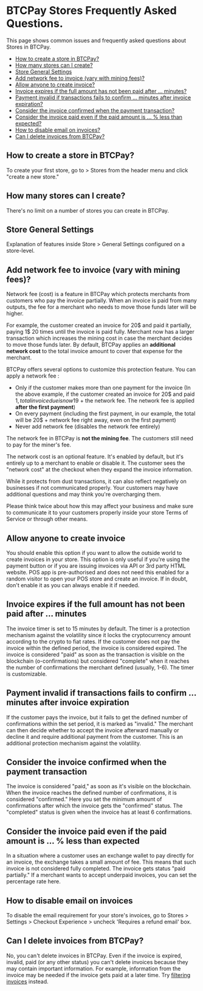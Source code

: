 # BTCPay Stores Frequently Asked Questions.

This page shows common issues and frequently asked questions about Stores in BTCPay.

* [How to create a store in BTCPay?](FAQ-Stores.md#how-to-create-a-store-in-btcpay)
* [How many stores can I create?](FAQ-Stores.md#how-many-stores-can-i-create)
* [Store General Settings](FAQ-Stores.md#store-general-settings)
 * [Add network fee to invoice (vary with mining fees)?](FAQ-Stores.md#add-network-fee-to-invoice-vary-with-mining-fees)
 * [Allow anyone to create invoice?](FAQ-Stores.md#allow-anyone-to-create-invoice)
 * [Invoice expires if the full amount has not been paid after ... minutes?](FAQ-Stores.md#invoice-expires-if-the-full-amount-has-not-been-paid-after--minutes)
 * [Payment invalid if transactions fails to confirm ... minutes after invoice expiration?](FAQ-Stores.md#payment-invalid-if-transactions-fails-to-confirm--minutes-after-invoice-expiration)
 * [Consider the invoice confirmed when the payment transaction?](FAQ-Stores.md#consider-the-invoice-confirmed-when-the-payment-transaction)
 * [Consider the invoice paid even if the paid amount is ... % less than expected?](FAQ-Stores.md#consider-the-invoice-paid-even-if-the-paid-amount-is---less-than-expected)
 * [How to disable email on invoices?](FAQ-Stores.md#how-to-disable-email-on-invoices)
 * [Can I delete invoices from BTCPay?](FAQ-Stores.md#can-i-delete-invoices-from-btcpay)

## How to create a store in BTCPay?
To create your first store, go to > Stores from the header menu and click "create a new store."
## How many stores can I create?
There's no limit on a number of stores you can create in BTCPay.

## Store General Settings
Explanation of features inside Store > General Settings configured on a store-level.

## Add network fee to invoice (vary with mining fees)?
Network fee (cost) is a feature in BTCPay which protects merchants from customers who pay the invoice partially. When an invoice is paid from many outputs, the fee for a merchant who needs to move those funds later will be higher.

For example, the customer created an invoice for 20$ and paid it partially, paying 1$ 20 times until the invoice is paid fully. Merchant now has a larger transaction which increases the mining cost in case the merchant decides to move those funds later. By default, BTCPay applies an **additional network cost** to the total invoice amount to cover that expense for the merchant. 

BTCPay offers several options to customize this protection feature. You can apply a network fee :

* Only if the customer makes more than one payment for the invoice (In the above example, if the customer created an invoice for 20$ and paid 1$, total invoice due is now 19$ + the network fee. The network fee is applied **after the first payment**)
* On every payment (including the first payment, in our example, the total  will be 20$ + network fee right away, even on the first payment)
* Never add network fee (disables the network fee entirely)

The network fee in BTCPay is **not the mining fee**. The customers still need to pay for the miner's fee. 

The network cost is an optional feature. It's enabled by default, but it's entirely up to a merchant to enable or disable it. The customer sees the "network cost" at the checkout when they expand the invoice information.

While it protects from dust transactions, it can also reflect negatively on businesses if not communicated properly. Your customers may have additional questions and may think you're overcharging them.

Please think twice about how this may affect your business and make sure to communicate it to your customers properly inside your store Terms of Service or through other means.

## Allow anyone to create invoice
You should enable this option if you want to allow the outside world to create invoices in your store. This option is only useful if you're using the payment button or if you are issuing invoices via API or 3rd party HTML website. POS app is pre-authorised and does not need this enabled for a random visitor to open your POS store and create an invoice. If in doubt, don't enable it as you can always enable it if needed.

## Invoice expires if the full amount has not been paid after ... minutes
The invoice timer is set to 15 minutes by default. The timer is a protection mechanism against the volatility since it locks the cryptocurrency amount according to the crypto to fiat rates. If the customer does not pay the invoice within the defined period, the invoice is considered expired. The invoice is considered "paid" as soon as the transaction is visible on the blockchain (o-confirmations) but considered "complete" when it reaches the number of confirmations the merchant defined (usually, 1-6). The timer is customizable.

## Payment invalid if transactions fails to confirm ... minutes after invoice expiration
If the customer pays the invoice, but it fails to get the defined number of confirmations within the set period, it is marked as "invalid." The merchant can then decide whether to accept the invoice afterward manually or decline it and require additional payment from the customer. This is an additional protection mechanism against the volatility.

## Consider the invoice confirmed when the payment transaction
The invoice is considered "paid," as soon as it's visible on the blockchain. When the invoice reaches the defined number of confirmations, it is considered "confirmed." Here you set the minimum amount of confirmations after which the invoice gets the "confirmed" status. The "completed" status is given when the invoice has at least 6 confirmations.

## Consider the invoice paid even if the paid amount is ... % less than expected
In a situation where a customer uses an exchange wallet to pay directly for an invoice, the exchange takes a small amount of fee. This means that such invoice is not considered fully completed. The invoice gets status "paid partially." If a merchant wants to accept underpaid invoices, you can set the percentage rate here.

##  How to disable email on invoices
To disable the email requirement for your store's invoices, go to Stores > Settings > Checkout Experience > uncheck 'Requires a refund email' box. 

## Can I delete invoices from BTCPay?
No, you can't delete invoices in BTCPay. Even if the invoice is expired, invalid, paid (or any other status) you can't delete invoices because they may contain important information. For example, information from the invoice may be needed if the invoice gets paid at a later time. Try [filtering invoices](/Invoices.md#invoice-filtering) instead.
